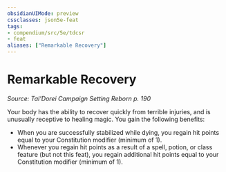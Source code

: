 ```yaml
---
obsidianUIMode: preview
cssclasses: json5e-feat
tags:
- compendium/src/5e/tdcsr
- feat
aliases: ["Remarkable Recovery"]
---
```

# Remarkable Recovery
*Source: Tal'Dorei Campaign Setting Reborn p. 190*  

Your body has the ability to recover quickly from terrible injuries, and is unusually receptive to healing magic. You gain the following benefits:

- When you are successfully stabilized while dying, you regain hit points equal to your Constitution modifier (minimum of 1).  
- Whenever you regain hit points as a result of a spell, potion, or class feature (but not this feat), you regain additional hit points equal to your Constitution modifier (minimum of 1).